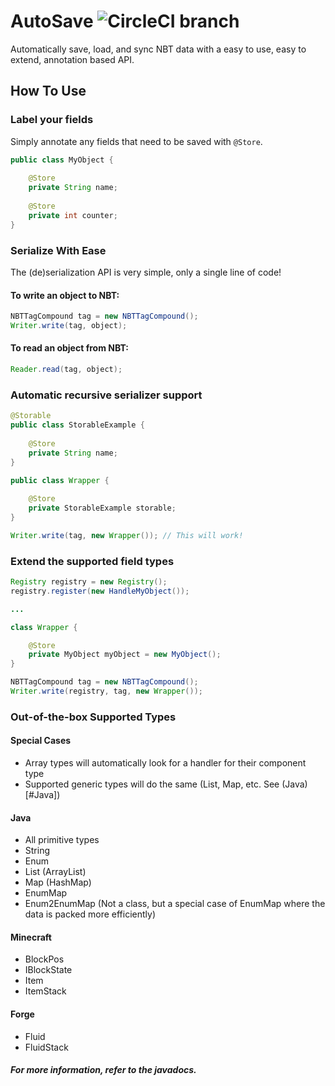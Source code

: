 AutoSave ![CircleCI branch](https://img.shields.io/circleci/project/github/RedSparr0w/node-csgo-parser/master.svg?style=flat-square)
===========

Automatically save, load, and sync NBT data with a easy to use, easy to extend, annotation based API.

## How To Use

### Label your fields

Simply annotate any fields that need to be saved with `@Store`.

```java
public class MyObject {
    
    @Store
    private String name;
    
    @Store
    private int counter;
}
```

### Serialize With Ease

The (de)serialization API is very simple, only a single line of code!

#### To write an object to NBT:

```java
NBTTagCompound tag = new NBTTagCompound();
Writer.write(tag, object);
```

#### To read an object from NBT:

```java
Reader.read(tag, object);
```

### Automatic recursive serializer support

```java
@Storable
public class StorableExample {
    
    @Store
    private String name;
}

public class Wrapper {
    
    @Store
    private StorableExample storable;
}

Writer.write(tag, new Wrapper()); // This will work!
```

### Extend the supported field types

```java
Registry registry = new Registry();
registry.register(new HandleMyObject());

...

class Wrapper {

    @Store
    private MyObject myObject = new MyObject();
}

NBTTagCompound tag = new NBTTagCompound();
Writer.write(registry, tag, new Wrapper());
```

### Out-of-the-box Supported Types

#### Special Cases

- Array types will automatically look for a handler for their component type
- Supported generic types will do the same (List, Map, etc. See (Java)[#Java])

#### Java

- All primitive types
- String
- Enum
- List (ArrayList)
- Map (HashMap)
- EnumMap
- Enum2EnumMap (Not a class, but a special case of EnumMap where the data is packed more efficiently)

#### Minecraft

- BlockPos
- IBlockState
- Item
- ItemStack

#### Forge

- Fluid
- FluidStack

<h5>For more information, refer to the javadocs.</h5>